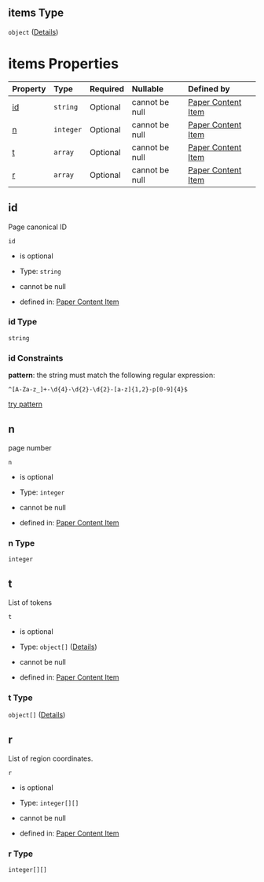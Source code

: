 ## items Type

`object` ([Details](paper_contentitem-properties-ppreb-items.md))

# items Properties

| Property  | Type      | Required | Nullable       | Defined by                                                                                                                                                                                                     |
| :-------- | :-------- | :------- | :------------- | :------------------------------------------------------------------------------------------------------------------------------------------------------------------------------------------------------------- |
| [id](#id) | `string`  | Optional | cannot be null | [Paper Content Item](paper_contentitem-properties-ppreb-items-properties-id.md "https://impresso.github.io/impresso-schemas/json/rebuilt/paper_contentitem.schema.json#/properties/ppreb/items/properties/id") |
| [n](#n)   | `integer` | Optional | cannot be null | [Paper Content Item](paper_contentitem-properties-ppreb-items-properties-n.md "https://impresso.github.io/impresso-schemas/json/rebuilt/paper_contentitem.schema.json#/properties/ppreb/items/properties/n")   |
| [t](#t)   | `array`   | Optional | cannot be null | [Paper Content Item](paper_contentitem-properties-ppreb-items-properties-t.md "https://impresso.github.io/impresso-schemas/json/rebuilt/paper_contentitem.schema.json#/properties/ppreb/items/properties/t")   |
| [r](#r)   | `array`   | Optional | cannot be null | [Paper Content Item](paper_contentitem-properties-ppreb-items-properties-r.md "https://impresso.github.io/impresso-schemas/json/rebuilt/paper_contentitem.schema.json#/properties/ppreb/items/properties/r")   |

## id

Page canonical ID

`id`

*   is optional

*   Type: `string`

*   cannot be null

*   defined in: [Paper Content Item](paper_contentitem-properties-ppreb-items-properties-id.md "https://impresso.github.io/impresso-schemas/json/rebuilt/paper_contentitem.schema.json#/properties/ppreb/items/properties/id")

### id Type

`string`

### id Constraints

**pattern**: the string must match the following regular expression:&#x20;

```regexp
^[A-Za-z_]+-\d{4}-\d{2}-\d{2}-[a-z]{1,2}-p[0-9]{4}$
```

[try pattern](https://regexr.com/?expression=%5E%5BA-Za-z_%5D%2B-%5Cd%7B4%7D-%5Cd%7B2%7D-%5Cd%7B2%7D-%5Ba-z%5D%7B1%2C2%7D-p%5B0-9%5D%7B4%7D%24 "try regular expression with regexr.com")

## n

page number

`n`

*   is optional

*   Type: `integer`

*   cannot be null

*   defined in: [Paper Content Item](paper_contentitem-properties-ppreb-items-properties-n.md "https://impresso.github.io/impresso-schemas/json/rebuilt/paper_contentitem.schema.json#/properties/ppreb/items/properties/n")

### n Type

`integer`

## t

List of tokens

`t`

*   is optional

*   Type: `object[]` ([Details](paper_contentitem-properties-ppreb-items-properties-t-items.md))

*   cannot be null

*   defined in: [Paper Content Item](paper_contentitem-properties-ppreb-items-properties-t.md "https://impresso.github.io/impresso-schemas/json/rebuilt/paper_contentitem.schema.json#/properties/ppreb/items/properties/t")

### t Type

`object[]` ([Details](paper_contentitem-properties-ppreb-items-properties-t-items.md))

## r

List of region coordinates.

`r`

*   is optional

*   Type: `integer[][]`

*   cannot be null

*   defined in: [Paper Content Item](paper_contentitem-properties-ppreb-items-properties-r.md "https://impresso.github.io/impresso-schemas/json/rebuilt/paper_contentitem.schema.json#/properties/ppreb/items/properties/r")

### r Type

`integer[][]`
